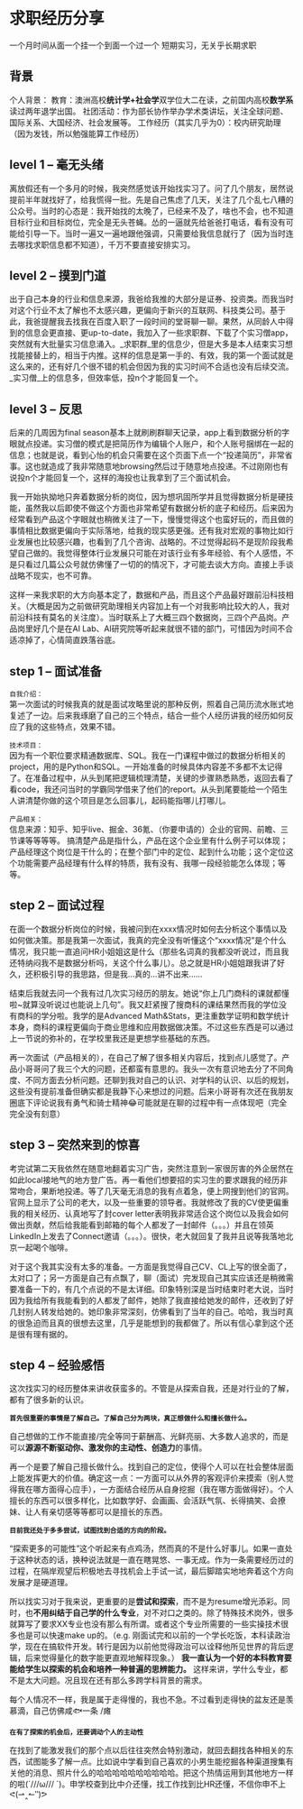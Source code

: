 求职经历分享
===========
一个月时间从面一个挂一个到面一个过一个
短期实习，无关乎长期求职

背景
----
个人背景：
教育：澳洲高校**统计学+社会学**双学位大二在读，之前国内高校**数学系**读过两年退学出国。
社团活动：作为部长协作举办学术类讲坛，关注全球问题、国际关系、大国经济、社会发展等。
工作经历（其实几乎为0）：校内研究助理（因为发钱，所以勉强能算工作经历）


level 1 – 毫无头绪
----------------
离放假还有一个多月的时候，我突然感觉该开始找实习了。问了几个朋友，居然说提前半年就找好了，给我慌得一批。先是自己焦虑了几天，关注了几个乱七八糟的公众号。当时的心态是：我开始找的太晚了，已经来不及了，啥也不会，也不知道目标行业和目标岗位，完全是无头苍蝇。怂的一逼就先给爸爸打电话，看有没有可能给引导一下。当时一遍又一遍地跟他强调，只需要给我信息就行了（因为当时连去哪找求职信息都不知道），千万不要直接安排实习。

level 2 – 摸到门道
-----------------
出于自己本身的行业和信息来源，我爸给我推的大部分是证券、投资类。而我当时对这个行业不太了解也不太感兴趣，更偏向于新兴的互联网、科技类公司。基于此，我爸提醒我去找我在百度入职了一段时间的堂哥聊一聊。果然，从同龄人中得到的信息会更直接、更up-to-date，我加入了一些求职群、下载了个实习僧app，突然就有大批量实习信息涌入。_求职群_里的信息少，但是大多是本人结束实习想找能接替上的，相当于内推。这样的信息是第一手的、有效，我的第一个面试就是这么来的，还有好几个很不错的机会但因为我的实习时间不合适也没有后续交流。_实习僧_上的信息多，但效率低，投n个才能回复一个。

level 3 – 反思
-----------------
后来的几周因为final season基本上就刷刷群聊天记录，app上看到数据分析的字眼就点投递。实习僧的模式是把简历作为编辑个人账户，和个人账号捆绑在一起的信息；也就是说，看到心怡的机会只需要在这个页面下点一个“投递简历”，非常省事。这也就造成了我非常随意地browsing然后过于随意地点投递。不过刚刚也有说投n个才能回复一个，这样的海投也让我拿到了三个面试机会。

我一开始执拗地只奔着数据分析的岗位，因为想巩固所学并且觉得数据分析是硬技能，虽然我以后即使不做这个方面也非常希望有数据分析的底子和经历。后来因为经常看到产品这个字眼就也稍微关注了一下，慢慢觉得这个也蛮好玩的，而且做的事情相比数据更偏向于实际落地，给我的现实感更强。还有我对宏观的事物比如行业发展也比较感兴趣，也看到了几个咨询、战略的。不过觉得起码不是现阶段我希望自己做的。我觉得整体行业发展只可能在对该行业有多年经验、有个人感悟，不是只看过几篇公众号就仿佛懂了一切的的情况下，才可能去谈大方向。直接上手谈战略不现实，也不可靠。

这样一来我求职的大方向基本定了，数据和产品，而且这个产品最好跟前沿科技相关。（大概是因为之前做研究助理相关内容加上有一个对我影响比较大的人，我对前沿科技有莫名的关注度）。当时联系上了大概三四个数据岗，三四个产品岗。产品岗里好几个是在AI Lab、AI研究院等听起来就很不错的部门，可惜因为时间不合适凉掉了，心情简直跌落谷底。


step 1 – 面试准备
-----------------

`自我介绍：`  
第一次面试的时候我真的就是面试攻略里说的那种反例，照着自己简历流水账式地复述了一边。后来我琢磨了自己的三个特点，结合一些个人经历讲我的经历如何反应了我的这些特点，效果不错。

`技术项目：`  
因为有一个职位要求精通数据库、SQL。我在一门课程中做过的数据分析相关的project，用的是Python和SQL。一开始准备的时候具体内容差不多都不太记得了。在准备过程中，从头到尾把逻辑梳理清楚，关键的步骤熟悉熟悉，返回去看了看code，我还问当时的学霸同学借来了他们的report。从头到尾要能给一个陌生人讲清楚你做的这个项目是怎么回事儿，起码能指哪儿打哪儿。

`产品相关：`  
信息来源：知乎、知乎live、掘金、36氪、（你要申请的）企业的官网、前瞻、三节课等等等等。
搞清楚产品是指什么，产品在这个企业里有什么例子可以体现；产品经理这个岗位是干什么的；在整个部门中的定位、起到什么功能；这个定位这个功能需要产品经理有什么样的特质，我有没有、我哪一段经验能怎么体现；等等。

step 2 – 面试过程
-----------------

在面一个数据分析岗位的时候，我被问到在xxxx情况时如何去分析这个事情以及如何做决策。那是我第一次面试，我真的完全没有听懂这个“xxxx情况”是个什么情况，我只能一直追问HR小姐姐这是什么（那些名词真的我都没听说过，而且我还特纳闷我不是数据分析吗，关这个什么事儿）。总之就是HR小姐姐跟我讲了好久，还积极引导的我思路，但是我…真的…讲不出来……

结束后我就去问一个我有过几次实习经历的朋友。她说“你上几门商科的课就都懂啦~就算没听说过也能说上几句”。我又赶紧搜了搜商科的课结果然而我的学位没有商科的学分啦。我学的是Advanced Math&Stats，更注重数学证明和数学统计本身，商科的课程更偏向于商业思维和应用数据做决策。不过这些东西是可以通过上一节说的弥补的，在学校里我还是更想学些基础的东西。

再一次面试（产品相关的），在自己了解了很多相关内容后，找到点儿感觉了。产品小哥哥问了我三个大的问题，还都蛮有意思的。我头一次有意识地去分了不同角度、不同方面去分析问题。还聊到我对自己的认识、对学科的认识、以后的规划，这些没有提前准备但确实都是我静下心来想过的问题。后来小哥哥有次还在我朋友圈底下评论说我有勇气和骑士精神😂可能就是在聊的过程中有一点体现吧（完全完全没有刻意）


step 3 – 突然来到的惊喜
---------------------

考完试第二天我依然在随意地翻着实习广告，突然注意到一家很厉害的外企居然在如此local接地气的地方登广告。再一看他们想要招的实习生的要求跟我的经历非常吻合，果断地投递。等了几天毫无消息的我有点着急，便上网搜到他们的官网。官网上显示了公司的老大，以及一些重要的领导者。我就修改了我的CV使更偏重我的相关经历、认真地写了封cover letter表明我非常适合这个岗位以及我会如何做出贡献，然后给我能看到邮箱的每个人都发了一封邮件（。。。）并且在领英LinkedIn上发去了Connect邀请（。。。）。很快，老大就回复了我并且说等我落地北京一起喝个咖啡。

对于这个我其实没有太多的准备。一方面是我觉得自己CV、CL上写的很全面了，太对口了；另一方面是自己有点飘了，聊（面试）完发现自己其实应该还是稍微需要准备一下的，有几个点说的不是太详细。印象特别深是当时结束时老大说，当时因为我给所有我能看到的人都发了邮件，她除了我直接给她发的邮件，还收到了好几封别人转发给她的。她印象非常深刻，仿佛看到了当年的自己。哈哈，我当时真的很急迫而且真的很想去这里，几乎是能想到的我都做了。所以有信心拿到这个还是很有理有据的。


step 4 – 经验感悟
-----------------

这次找实习的经历整体来讲收获蛮多的。不管是从探索自我，还是对行业的了解，都有了很多新的认识。  

**`首先很重要的事情是了解自己。了解自己分为两块，真正想做什么和擅长做什么。`**

自己想做的工作不能直接/完全等同于薪酬高、光鲜亮丽、大多数人追求的，而是可以**源源不断驱动你、激发你的主动性、创造力**的事情。

再一个是要了解自己擅长做什么。找到自己的定位，使得个人可以在社会整体层面上能发挥更大的价值。确定这一点：一方面可以从外界的客观评价来摸索（别人觉得我在哪方面得心应手），一方面结合经历从自身挖掘（我在哪方面做得好）。个人擅长的东西可以很多样化，比如数学好、会画画、会活跃气氛、长得搞笑、会撩妹、让人有亲切感等等都可以是擅长的东西。
  
**`目前我还处于多多尝试，试图找到合适的方向的阶段。`**

“探索更多的可能性”这个听起来有点鸡汤，然而真的不是什么好事儿。如果一直处于这种状态的话，换种说法就是一直在瞎晃悠、一事无成。作为一条需要经历过的过程，在隔岸观望后积极地去寻找机会上手试一试，最后脚踏实地地奔着这个方向发展才是硬道理。

所以找实习对于我来说，更重要的是**尝试和探索**，而不是为resume增光添彩。同时，也**不用纠结于自己学的什么专业**，对不对口之类的。除了特殊技术岗外，很多就算写了要求XX专业也没有那么有所谓。或者这个专业所需要的一些实操技术很多也是可以快速make up的。（e.g. 刚面试完和以前的一个学长吃饭，本科读政治学，现在在搞软件开发。转行是因为以前他觉得政治可以诠释他所见世界的背后逻辑，后来觉得量化的数字能更直观地解释现象。） **我一直认为一个好的本科教育要能给学生以探索的机会和培养一种普遍的思辨能力。** 这样来讲，学什么专业，都不是太大问题。况且现在还有那么多跨学科背景的需求。

每个人情况不一样，我是属于走得慢的，我也不急。不过看到走得快的盆友还是羡慕滴，自己仿佛咸🐟一条 /瘫

  
**`在有了探索的机会后，还要调动个人的主动性`**

在找到了能激发我们的那个点以后往往突然会特别激动，就回去翻找各种相关的东西，试图能多了解一点。比如说中学看到自己喜欢的小男生能挖掘各种渠道搜集有关他的消息、照片什么的哈哈哈哈哈哈哈哈哈哈。把这个热情运用到其他地方一样的啦(´///ω/// `)。申学校查到比中介还懂，找工作找到比HR还懂，不信你申不上ᕙ(⇀‸↼‵‵)ᕗ

